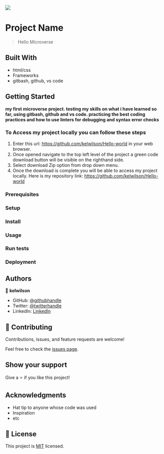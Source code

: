 ![](https://img.shields.io/badge/Microverse-blueviolet)

# Project Name

> Hello Microverse


## Built With

- html/css
- Frameworks
- gitbash, github, vs code


## Getting Started

**my first microverse project. testing my skills on what i have learned so far, using gitbash, github and vs code. practicing the best coding practices and how to use linters for debugging and syntax error checks**


### To Access my project locally you can follow these steps

1. Enter this url:  https://github.com/kelwilson/Hello-world in your web browser.
2. Once opened navigate to the top left level of the project a green code download button will be visible on the righthand side.
3. Select download Zip option from drop down menu.
4. Once the download is complete you will be able to access my project locally.
Here is my repository link:  https://github.com/kelwilson/Hello-world


### Prerequisites

### Setup

### Install

### Usage

### Run tests

### Deployment



## Authors

👤 **kelwilson**

- GitHub: [@githubhandle](https://github.com/kelwilson)
- Twitter: [@twitterhandle](https://twitter.com/BesongMaris)
- LinkedIn: [LinkedIn](https://linkedin.com/in/kelly-besong-b33074237)




## 🤝 Contributing

Contributions, issues, and feature requests are welcome!

Feel free to check the [issues page](../../issues/).

## Show your support

Give a ⭐️ if you like this project!

## Acknowledgments

- Hat tip to anyone whose code was used
- Inspiration
- etc

## 📝 License

This project is [MIT](./MIT.md) licensed.
